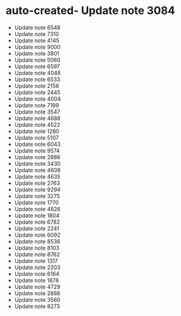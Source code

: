 # auto-created- Update note 3084
- Update note 6548
- Update note 7310
- Update note 4145
- Update note 9000
- Update note 3801
- Update note 5060
- Update note 6597
- Update note 4046
- Update note 6533
- Update note 2156
- Update note 2445
- Update note 4004
- Update note 7199
- Update note 3547
- Update note 4688
- Update note 4522
- Update note 1280
- Update note 5107
- Update note 6043
- Update note 9574
- Update note 2886
- Update note 3430
- Update note 4608
- Update note 4635
- Update note 2763
- Update note 9294
- Update note 3275
- Update note 1770
- Update note 4826
- Update note 1804
- Update note 6782
- Update note 2241
- Update note 6092
- Update note 8536
- Update note 8103
- Update note 8762
- Update note 1317
- Update note 2203
- Update note 6164
- Update note 1878
- Update note 4729
- Update note 2886
- Update note 3560
- Update note 8273
